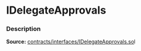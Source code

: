 # IDelegateApprovals

### Description <a href="description" id="description"></a>

**Source:** [contracts/interfaces/IDelegateApprovals.so](https://github.com/perifinance/peri-finance/blob/master/contracts/interfaces/IDelegateApprovals.sol)l

